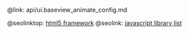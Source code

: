 @link: api/ui.baseview_animate_config.md

@seolinktop: [html5 framework](https://webix.com)
@seolink: [javascript library list](https://webix.com/widget/list/)